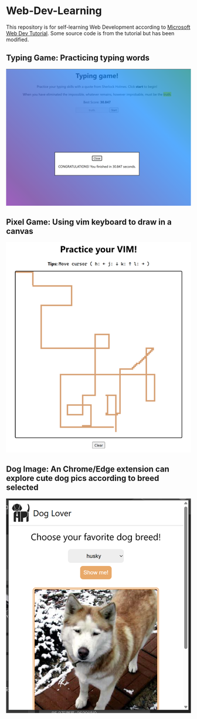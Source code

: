 # Web-Dev-Learning

This repository is for self-learning Web Development according to [Microsoft Web Dev Tutorial](https://microsoft.github.io/Web-Dev-For-Beginners/#/). Some source code is from the tutorial but has been modified.

## Typing Game: Practicing typing words

![image](./my-typing-game/image.png)

## Pixel Game: Using vim keyboard to draw in a canvas

![image](./Pixel-Game/image.png)

## Dog Image: An Chrome/Edge extension can explore cute dog pics according to breed selected

![image](./Dog-image/image.png)
